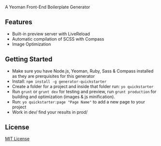 A Yeoman Front-End Boilerplate Generator

## Features

* Built-in preview server with LiveReload
* Automatic compilation of SCSS with Compass
* Image Optimization

## Getting Started

- Make sure you have Node.js, Yeoman, Ruby, Sass & Compass installed as they are prerquisites for this generator
- Install: `npm install -g generator-quickstarter`
- Create a folder for a project and inside that folder run: `yo quickstarter`
- Run `grunt` or `grunt dev` for testing and preview, run `grunt production` for building and optimization (images & js minification).
- Run: `yo quickstarter:page "Page Name"` to add a new page to your project
- Work in dev/ find your results in prod/

## License

[MIT License](http://en.wikipedia.org/wiki/MIT_License)
